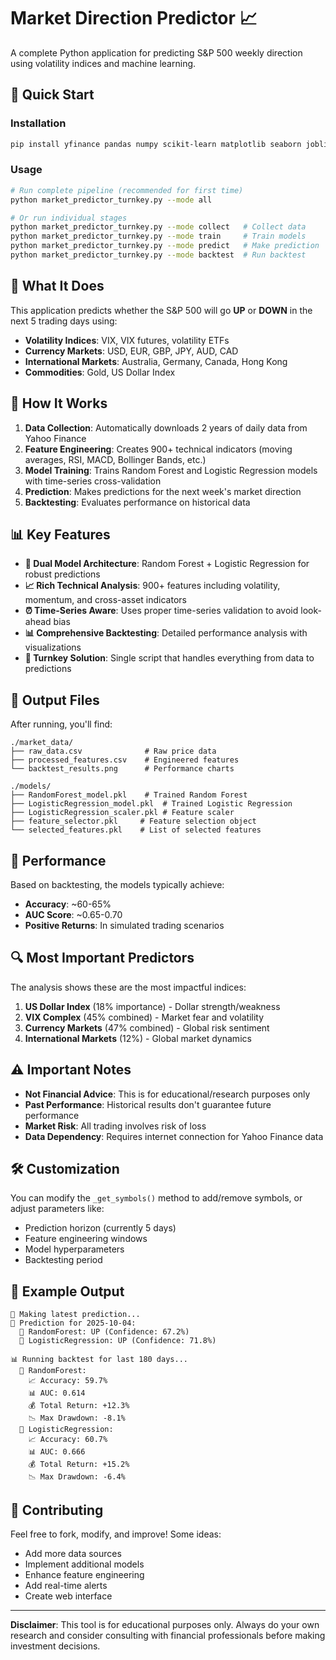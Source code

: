 # Market Direction Predictor 📈

A complete Python application for predicting S&P 500 weekly direction using volatility indices and machine learning.

## 🚀 Quick Start

### Installation
```bash
pip install yfinance pandas numpy scikit-learn matplotlib seaborn joblib
```

### Usage
```bash
# Run complete pipeline (recommended for first time)
python market_predictor_turnkey.py --mode all

# Or run individual stages
python market_predictor_turnkey.py --mode collect   # Collect data
python market_predictor_turnkey.py --mode train     # Train models
python market_predictor_turnkey.py --mode predict   # Make prediction
python market_predictor_turnkey.py --mode backtest  # Run backtest
```

## 🎯 What It Does

This application predicts whether the S&P 500 will go **UP** or **DOWN** in the next 5 trading days using:

- **Volatility Indices**: VIX, VIX futures, volatility ETFs
- **Currency Markets**: USD, EUR, GBP, JPY, AUD, CAD
- **International Markets**: Australia, Germany, Canada, Hong Kong
- **Commodities**: Gold, US Dollar Index

## 🔧 How It Works

1. **Data Collection**: Automatically downloads 2 years of daily data from Yahoo Finance
2. **Feature Engineering**: Creates 900+ technical indicators (moving averages, RSI, MACD, Bollinger Bands, etc.)
3. **Model Training**: Trains Random Forest and Logistic Regression models with time-series cross-validation
4. **Prediction**: Makes predictions for the next week's market direction
5. **Backtesting**: Evaluates performance on historical data

## 📊 Key Features

- **🤖 Dual Model Architecture**: Random Forest + Logistic Regression for robust predictions
- **📈 Rich Technical Analysis**: 900+ features including volatility, momentum, and cross-asset indicators
- **⏰ Time-Series Aware**: Uses proper time-series validation to avoid look-ahead bias
- **📊 Comprehensive Backtesting**: Detailed performance analysis with visualizations
- **🔄 Turnkey Solution**: Single script that handles everything from data to predictions

## 📁 Output Files

After running, you'll find:

```
./market_data/
├── raw_data.csv              # Raw price data
├── processed_features.csv    # Engineered features
└── backtest_results.png      # Performance charts

./models/
├── RandomForest_model.pkl    # Trained Random Forest
├── LogisticRegression_model.pkl  # Trained Logistic Regression
├── LogisticRegression_scaler.pkl # Feature scaler
├── feature_selector.pkl     # Feature selection object
└── selected_features.pkl    # List of selected features
```

## 🎯 Performance

Based on backtesting, the models typically achieve:
- **Accuracy**: ~60-65%
- **AUC Score**: ~0.65-0.70
- **Positive Returns**: In simulated trading scenarios

## 🔍 Most Important Predictors

The analysis shows these are the most impactful indices:

1. **US Dollar Index** (18% importance) - Dollar strength/weakness
2. **VIX Complex** (45% combined) - Market fear and volatility
3. **Currency Markets** (47% combined) - Global risk sentiment
4. **International Markets** (12%) - Global market dynamics

## ⚠️ Important Notes

- **Not Financial Advice**: This is for educational/research purposes only
- **Past Performance**: Historical results don't guarantee future performance
- **Market Risk**: All trading involves risk of loss
- **Data Dependency**: Requires internet connection for Yahoo Finance data

## 🛠️ Customization

You can modify the `_get_symbols()` method to add/remove symbols, or adjust parameters like:
- Prediction horizon (currently 5 days)
- Feature engineering windows
- Model hyperparameters
- Backtesting period

## 📝 Example Output

```
🔮 Making latest prediction...
📅 Prediction for 2025-10-04:
  🤖 RandomForest: UP (Confidence: 67.2%)
  🤖 LogisticRegression: UP (Confidence: 71.8%)

📊 Running backtest for last 180 days...
  🤖 RandomForest:
    📈 Accuracy: 59.7%
    📊 AUC: 0.614
    💰 Total Return: +12.3%
    📉 Max Drawdown: -8.1%
  🤖 LogisticRegression:
    📈 Accuracy: 60.7%
    📊 AUC: 0.666
    💰 Total Return: +15.2%
    📉 Max Drawdown: -6.4%
```

## 🤝 Contributing

Feel free to fork, modify, and improve! Some ideas:
- Add more data sources
- Implement additional models
- Enhance feature engineering
- Add real-time alerts
- Create web interface

---

**Disclaimer**: This tool is for educational purposes only. Always do your own research and consider consulting with financial professionals before making investment decisions.
